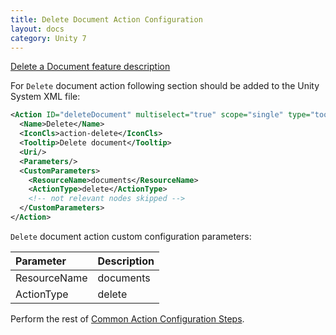 ```yaml
---
title: Delete Document Action Configuration
layout: docs
category: Unity 7
---
```

[Delete a Document feature description](../../features/document-management/delete-document.md)

For `Delete` document action following section should be added to the Unity System XML file:
 
```xml
<Action ID="deleteDocument" multiselect="true" scope="single" type="toolbar">
  <Name>Delete</Name>
  <IconCls>action-delete</IconCls>
  <Tooltip>Delete document</Tooltip>
  <Uri/>
  <Parameters/>
  <CustomParameters>
    <ResourceName>documents</ResourceName>
    <ActionType>delete</ActionType>
    <!-- not relevant nodes skipped -->
  </CustomParameters>
</Action>
```

`Delete` document action custom configuration parameters:

| Parameter   | Description |
|:------------|:------------|
|ResourceName | documents   |
|ActionType   | delete      |

Perform the rest of [Common Action Configuration Steps](../actions.md#common-actions-configuration-steps). 